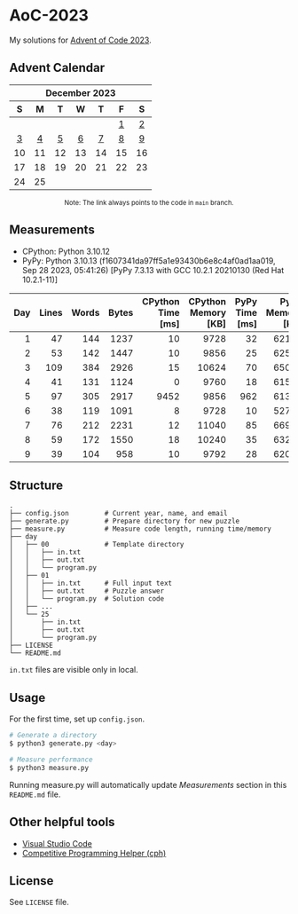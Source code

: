 # AoC-2023

My solutions for [Advent of Code 2023](https://adventofcode.com/2023).

## Advent Calendar

<div align="center">
<table>
    <thead>
        <tr>
            <th colspan="7"><div align="center">December 2023</div></th>
        </tr>
        <tr>
            <th align="center">S</th>
            <th align="center">M</th>
            <th align="center">T</th>
            <th align="center">W</th>
            <th align="center">T</th>
            <th align="center">F</th>
            <th align="center">S</th>
        </tr>
    </thead>
    <tbody>
        <tr>
            <td align="center"></td>
            <td align="center"></td>
            <td align="center"></td>
            <td align="center"></td>
            <td align="center"></td>
            <td align="center"><a href="https://codeberg.org/kimerikal/AoC-2023/src/branch/main/day/01/program.py">1</a></td>
            <td align="center"><a href="https://codeberg.org/kimerikal/AoC-2023/src/branch/main/day/02/program.py">2</a></td>
        </tr>
        <tr>
            <td align="center"><a href="https://codeberg.org/kimerikal/AoC-2023/src/branch/main/day/03/program.py">3</a></td>
            <td align="center"><a href="https://codeberg.org/kimerikal/AoC-2023/src/branch/main/day/04/program.py">4</a></td>
            <td align="center"><a href="https://codeberg.org/kimerikal/AoC-2023/src/branch/main/day/05/program.py">5</a></td>
            <td align="center"><a href="https://codeberg.org/kimerikal/AoC-2023/src/branch/main/day/06/program.py">6</a></td>
            <td align="center"><a href="https://codeberg.org/kimerikal/AoC-2023/src/branch/main/day/07/program.py">7</a></td>
            <td align="center"><a href="https://codeberg.org/kimerikal/AoC-2023/src/branch/main/day/08/program.py">8</a></td>
            <td align="center"><a href="https://codeberg.org/kimerikal/AoC-2023/src/branch/main/day/09/program.py">9</a></td>
        </tr>
        <tr>
            <td align="center">10</td>
            <td align="center">11</td>
            <td align="center">12</td>
            <td align="center">13</td>
            <td align="center">14</td>
            <td align="center">15</td>
            <td align="center">16</td>
        </tr>
        <tr>
            <td align="center">17</td>
            <td align="center">18</td>
            <td align="center">19</td>
            <td align="center">20</td>
            <td align="center">21</td>
            <td align="center">22</td>
            <td align="center">23</td>
        </tr>
        <tr>
            <td align="center">24</td>
            <td align="center">25</td>
            <td align="center"></td>
            <td align="center"></td>
            <td align="center"></td>
            <td align="center"></td>
            <td align="center"></td>
        </tr>
    </tbody>
</table>
<small>
    Note: The link always points to the code in <code>main</code> branch.
</small>
</div>

## Measurements

<!-- region measurements -->
- CPython: Python 3.10.12
- PyPy: Python 3.10.13 (f1607341da97ff5a1e93430b6e8c4af0ad1aa019, Sep 28 2023, 05:41:26) [PyPy 7.3.13 with GCC 10.2.1 20210130 (Red Hat 10.2.1-11)]

|   Day |   Lines |   Words |   Bytes |   CPython Time [ms] |   CPython Memory [KB] |   PyPy Time [ms] |   PyPy Memory [KB] |
|------:|--------:|--------:|--------:|--------------------:|----------------------:|-----------------:|-------------------:|
|     1 |      47 |     144 |    1237 |                  10 |                  9728 |               32 |              62112 |
|     2 |      53 |     142 |    1447 |                  10 |                  9856 |               25 |              62592 |
|     3 |     109 |     384 |    2926 |                  15 |                 10624 |               70 |              65056 |
|     4 |      41 |     131 |    1124 |                   0 |                  9760 |               18 |              61536 |
|     5 |      97 |     305 |    2917 |                9452 |                  9856 |              962 |              61344 |
|     6 |      38 |     119 |    1091 |                   8 |                  9728 |               10 |              52736 |
|     7 |      76 |     212 |    2231 |                  12 |                 11040 |               85 |              66912 |
|     8 |      59 |     172 |    1550 |                  18 |                 10240 |               35 |              63232 |
|     9 |      39 |     104 |     958 |                  10 |                  9792 |               28 |              62016 |
<!-- endregion measurements -->

## Structure

```plain
.
├── config.json         # Current year, name, and email
├── generate.py         # Prepare directory for new puzzle
├── measure.py          # Measure code length, running time/memory
├── day
│   ├── 00              # Template directory
│   │   ├── in.txt
│   │   ├── out.txt
│   │   └── program.py
│   ├── 01
│   │   ├── in.txt      # Full input text
│   │   ├── out.txt     # Puzzle answer
│   │   └── program.py  # Solution code
│   ├── ...
│   └── 25
│       ├── in.txt
│       ├── out.txt
│       └── program.py
├── LICENSE
└── README.md
```

`in.txt` files are visible only in local.

## Usage

For the first time, set up `config.json`.

```bash
# Generate a directory
$ python3 generate.py <day>

# Measure performance
$ python3 measure.py
```

Running measure.py will automatically update *Measurements* section in this `README.md` file.

## Other helpful tools

- [Visual Studio Code](https://code.visualstudio.com/)
- [Competitive Programming Helper (cph)](https://marketplace.visualstudio.com/items?itemName=DivyanshuAgrawal.competitive-programming-helper)

## License

See `LICENSE` file.
